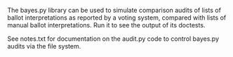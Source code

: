 The bayes.py library can be used to simulate comparison audits of lists
of ballot interpretations as reported by a voting system,
compared with lists of manual ballot interpretations.
Run it to see the output of its doctests.

See notes.txt for documentation on the audit.py code
to control bayes.py audits via the file system.
